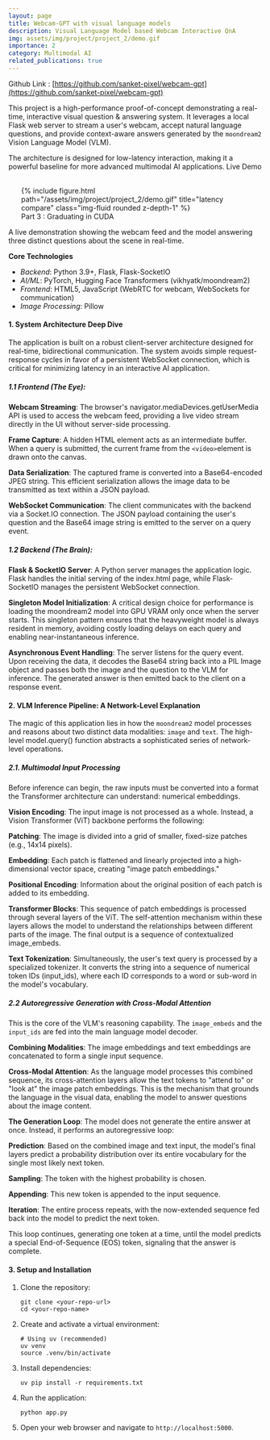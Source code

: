 ```yaml
---
layout: page
title: Webcam-GPT with visual language models
description: Visual Language Model based Webcam Interactive QnA
img: assets/img/project/project_2/demo.gif
importance: 2
category: Multimodal AI
related_publications: true
---
```


Github Link : [https://github.com/sanket-pixel/webcam-gpt](https://github.com/sanket-pixel/webcam-gpt)

This project is a high-performance proof-of-concept demonstrating a real-time, interactive visual question & answering system. It leverages a local Flask web server to stream a user's webcam, accept natural language questions, and provide context-aware answers generated by the `moondream2` Vision Language Model (VLM).

The architecture is designed for low-latency interaction, making it a powerful baseline for more advanced multimodal AI applications.
Live Demo

<br>
<div style="width: 90%;margin: 0 auto;">
<div class="row">
    <div class="col-sm mt-3 mt-md-0 text-center"> <!-- Add 'text-center' class here -->
        {% include figure.html path="/assets/img/project/project_2/demo.gif" title="latency compare" class="img-fluid rounded z-depth-1" %}
    </div>
</div>
<div class="caption">
   Part 3 : Graduating in CUDA 
</div>
</div>


A live demonstration showing the webcam feed and the model answering three distinct questions about the scene in real-time.

**Core Technologies**

- *Backend*: Python 3.9+, Flask, Flask-SocketIO
- *AI/ML*: PyTorch, Hugging Face Transformers (vikhyatk/moondream2)
- *Frontend*: HTML5, JavaScript (WebRTC for webcam, WebSockets for communication)
- *Image Processing*: Pillow

#### 1. System Architecture Deep Dive

The application is built on a robust client-server architecture designed for real-time, bidirectional communication. The system avoids simple request-response cycles in favor of a persistent WebSocket connection, which is critical for minimizing latency in an interactive AI application.

##### 1.1 Frontend (The Eye):

**Webcam Streaming**: The browser's navigator.mediaDevices.getUserMedia API is used to access the webcam feed, providing a live video stream directly in the UI without server-side processing.


**Frame Capture**: A hidden HTML element acts as an intermediate buffer. When a query is submitted, the current frame from the `<video>`element is drawn onto the canvas.

**Data Serialization**: The captured frame is converted into a Base64-encoded JPEG string. This efficient serialization allows the image data to be transmitted as text within a JSON payload.

**WebSocket Communication**: The client communicates with the backend via a Socket.IO connection. The JSON payload containing the user's question and the Base64 image string is emitted to the server on a query event.



##### 1.2 Backend (The Brain):

**Flask & SocketIO Server**: A Python server manages the application logic. Flask handles the initial serving of the index.html page, while Flask-SocketIO manages the persistent WebSocket connection.

**Singleton Model Initialization**: A critical design choice for performance is loading the moondream2 model into GPU VRAM only once when the server starts. This singleton pattern ensures that the heavyweight model is always resident in memory, avoiding costly loading delays on each query and enabling near-instantaneous inference.

**Asynchronous Event Handling**: The server listens for the query event. Upon receiving the data, it decodes the Base64 string back into a PIL Image object and passes both the image and the question to the VLM for inference. The generated answer is then emitted back to the client on a response event.

#### 2. VLM Inference Pipeline: A Network-Level Explanation

The magic of this application lies in how the `moondream2` model processes and reasons about two distinct data modalities: `image` and `text`. The high-level model.query() function abstracts a sophisticated series of network-level operations.

##### 2.1. Multimodal Input Processing

Before inference can begin, the raw inputs must be converted into a format the Transformer architecture can understand: numerical embeddings.

**Vision Encoding**: The input image is not processed as a whole. Instead, a Vision Transformer (ViT) backbone performs the following:

**Patching**: The image is divided into a grid of smaller, fixed-size patches (e.g., 14x14 pixels).

**Embedding**: Each patch is flattened and linearly projected into a high-dimensional vector space, creating "image patch embeddings."

**Positional Encoding**: Information about the original position of each patch is added to its embedding.

**Transformer Blocks**: This sequence of patch embeddings is processed through several layers of the ViT. The self-attention mechanism within these layers allows the model to understand the relationships between different parts of the image. The final output is a sequence of contextualized image_embeds.

**Text Tokenization**: Simultaneously, the user's text query is processed by a specialized tokenizer. It converts the string into a sequence of numerical token IDs (input_ids), where each ID corresponds to a word or sub-word in the model's vocabulary.

##### 2.2 Autoregressive Generation with Cross-Modal Attention

This is the core of the VLM's reasoning capability. The `image_embeds` and the `input_ids` are fed into the main language model decoder.

**Combining Modalities**: The image embeddings and text embeddings are concatenated to form a single input sequence.

**Cross-Modal Attention**: As the language model processes this combined sequence, its cross-attention layers allow the text tokens to "attend to" or "look at" the image patch embeddings. This is the mechanism that grounds the language in the visual data, enabling the model to answer questions about the image content.

**The Generation Loop**: The model does not generate the entire answer at once. Instead, it performs an autoregressive loop:

**Prediction**: Based on the combined image and text input, the model's final layers predict a probability distribution over its entire vocabulary for the single most likely next token.

**Sampling**: The token with the highest probability is chosen.

**Appending**: This new token is appended to the input sequence.

**Iteration**: The entire process repeats, with the now-extended sequence fed back into the model to predict the next token.

This loop continues, generating one token at a time, until the model predicts a special End-of-Sequence (EOS) token, signaling that the answer is complete.

#### 3. Setup and Installation

1. Clone the repository:
    ```
    git clone <your-repo-url>
    cd <your-repo-name>
    ```

2. Create and activate a virtual environment:

    ```
    # Using uv (recommended)
    uv venv
    source .venv/bin/activate
    ```
3. Install dependencies:
    ```
    uv pip install -r requirements.txt
    ```
4. Run the application:
    ```
    python app.py
    ```
5. Open your web browser and navigate to `http://localhost:5000`.